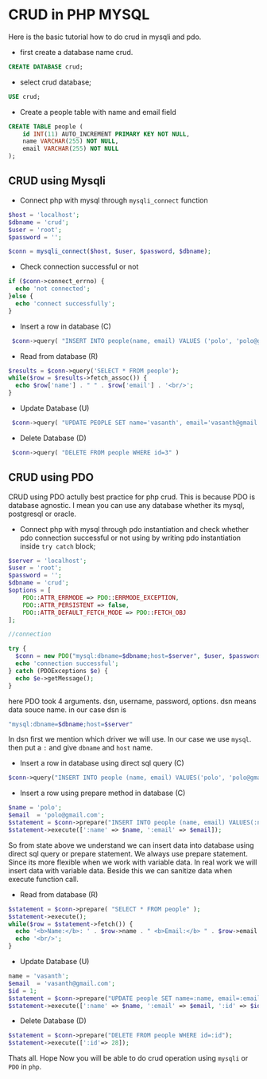# CRUD in PHP MYSQL

Here is the basic tutorial how to do crud in mysqli and pdo.   

* first create a database name crud.
~~~sql
CREATE DATABASE crud;
~~~
* select crud database;

~~~sql
USE crud;
~~~

* Create a people table with name and email field

~~~sql
CREATE TABLE people (
    id INT(11) AUTO_INCREMENT PRIMARY KEY NOT NULL,
    name VARCHAR(255) NOT NULL,
    email VARCHAR(255) NOT NULL
);
~~~


## CRUD using Mysqli   

* Connect php with mysql through `mysqli_connect` function

~~~php
$host = 'localhost';
$dbname = 'crud';
$user = 'root';
$password = '';

$conn = mysqli_connect($host, $user, $password, $dbname);
~~~

* Check connection successful or not
~~~php
if ($conn->connect_errno) {
  echo 'not connected';
}else {
  echo 'connect successfully';  
}
~~~

* Insert a row in database (C)
~~~php
 $conn->query( "INSERT INTO people(name, email) VALUES ('polo', 'polo@gmail.com')" ) 
~~~

* Read from database (R)
~~~php
$results = $conn->query('SELECT * FROM people');
while($row = $results->fetch_assoc()) {
  echo $row['name'] . " " . $row['email'] . '<br/>';
}
~~~

* Update Database (U)
~~~php
 $conn->query( "UPDATE PEOPLE SET name='vasanth', email='vasanth@gmail.com' WHERE id=3" ) 
~~~

* Delete Database (D)
~~~php
 $conn->query( "DELETE FROM people WHERE id=3" ) 
~~~

## CRUD using PDO   
CRUD using PDO actully best practice for php crud. This is because PDO is database agnostic. I mean you can use any database whether its mysql, postgresql or oracle. 


* Connect php with mysql through pdo instantiation and check whether pdo connection successful or not using by writing pdo instantiation inside `try catch` block;

~~~php
$server = 'localhost';
$user = 'root';
$password = '';
$dbname = 'crud';
$options = [
    PDO::ATTR_ERRMODE => PDO::ERRMODE_EXCEPTION,
    PDO::ATTR_PERSISTENT => false,
    PDO::ATTR_DEFAULT_FETCH_MODE => PDO::FETCH_OBJ
];

//connection 

try {
  $conn = new PDO("mysql:dbname=$dbname;host=$server", $user, $password, $options);
  echo 'connection successful';
} catch (PDOExceptions $e) {
  echo $e->getMessage();
}
~~~
here PDO took 4 arguments. dsn, username, password, options. dsn means data souce name. in our case dsn is

~~~php
"mysql:dbname=$dbname;host=$server"
~~~
In dsn first we mention which driver we will use. In our case we use `mysql`. then put a `:` and give `dbname` and `host` name. 


* Insert a row in database using direct sql query (C)
~~~php
$conn->query("INSERT INTO people (name, email) VALUES('polo', 'polo@gmail.com')");
~~~

* Insert a row using prepare method in database (C)
~~~php
$name = 'polo';
$email  = 'polo@gmail.com';
$statement = $conn->prepare("INSERT INTO people (name, email) VALUES(:name, :email)");
$statement->execute([':name' => $name, ':email' => $email]);
~~~
So from state above we understand we can insert data into  database using direct sql query or prepare statement. We always use prepare statement. Since its more flexible when we work with variable data. In real work we will insert data with variable data. Beside this we can sanitize data when execute function call.

* Read from database (R)
~~~php
$statement = $conn->prepare( "SELECT * FROM people" );
$statement->execute();
while($row = $statement->fetch()) {
  echo '<b>Name:</b>: ' . $row->name . " <b>Email:</b> " . $row->email . '<br/>';
  echo '<br/>';
}
~~~

* Update Database (U)
~~~php
name = 'vasanth';
$email  = 'vasanth@gmail.com';
$id = 1;
$statement = $conn->prepare("UPDATE people SET name=:name, email=:email WHERE id=:id");
$statement->execute([':name' => $name, ':email' => $email, ':id' => $id]);
~~~

* Delete Database (D)
~~~php
$statement = $conn->prepare("DELETE FROM people WHERE id=:id");
$statement->execute([':id'=> 28]);
~~~

Thats all. Hope Now you will be able to do crud operation using `mysqli` or `PDO` in `php`.
